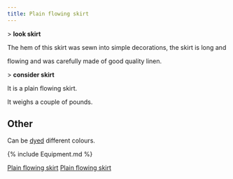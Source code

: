 ```yaml
---
title: Plain flowing skirt
---
```


\> **look skirt**

The hem of this skirt was sewn into simple decorations, the skirt is
long and

flowing and was carefully made of good quality linen.

\> **consider skirt**

It is a plain flowing skirt.

It weighs a couple of pounds.

## Other

Can be [dyed](dye "wikilink") different colours.

{% include Equipment.md %}

[Plain flowing skirt](Category:_Cloth_equipment "wikilink") [Plain
flowing skirt](Category:Legs_items "wikilink")